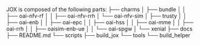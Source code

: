 JOX is composed of the following parts: 
├── charms
│   ├── bundle
│   │  ├── oai-nfv-rf
│   │  ├── oai-nfv-rrh 
│   └── oai-nfv-sim
│   ├── trusty
│   │   ├── oai-enb
│   │   ├── oai-epc
│   │   ├── oai-hss
│   │   ├── oai-mme
│   │   ├── oai-rrh
│   │   ├── oaisim-enb-ue
│   │   └── oai-spgw
│   └── xenial
├── docs
├── README.md
└── scripts
    ├── build_jox
    └── tools
        └── build_helper
